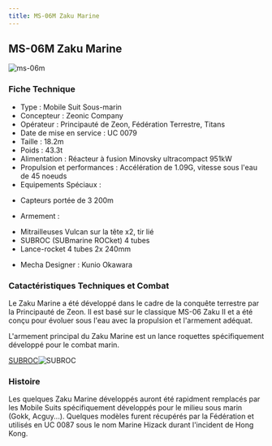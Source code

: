 ```yaml
---
title: MS-06M Zaku Marine
---
```


MS-06M Zaku Marine
------------------


![ms-06m](/images/stories/saga/zetagundam/mechas/fed/ms-06m.png)


### Fiche Technique


- Type : Mobile Suit Sous-marin  
- Concepteur : Zeonic Company  
- Opérateur : Principauté de Zeon, Fédération Terrestre, Titans  
- Date de mise en service : UC 0079  
- Taille : 18.2m  
- Poids : 43.3t  
- Alimentation : Réacteur à fusion Minovsky ultracompact 951kW  
- Propulsion et performances : Accélération de 1.09G, vitesse sous l'eau de 45 noeuds  
- Equipements Spéciaux :


* Capteurs portée de 3 200m


- Armement :


* Mitrailleuses Vulcan sur la tête x2, tir lié
* SUBROC (SUBmarine ROCket) 4 tubes
* Lance-rocket 4 tubes 2x 240mm


- Mecha Designer : Kunio Okawara


### Catactéristiques Techniques et Combat


Le Zaku Marine a été développé dans le cadre de la conquête terrestre par la Principauté de Zeon. Il est basé sur le classique MS-06 Zaku II et a été conçu pour évoluer sous l'eau avec la propulsion et l'armement adéquat.


L'armement principal du Zaku Marine est un lance roquettes spécifiquement développé pour le combat marin.


[SUBROC](javascript:accessoires_m('images/stories/saga/zetagundam/mechas/accessoires/ms-06m-subrocgun.jpg');)![SUBROC](/images/stories/saga/zetagundam/mechas/accessoires/ms-06m-subrocgun.jpg) 


### Histoire


Les quelques Zaku Marine développés auront été rapidment remplacés par les Mobile Suits spécifiquement développés pour le milieu sous marin (Gokk, Acguy...). Quelques modèles furent récupérés par la Fédération et utilisés en UC 0087 sous le nom Marine Hizack durant l'incident de Hong Kong.

